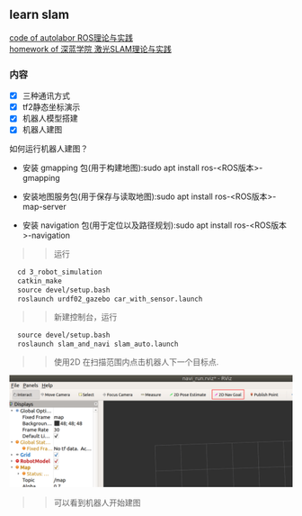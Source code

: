 ## learn slam

[code of autolabor ROS理论与实践](http://www.autolabor.com.cn/book/ROSTutorials/index.html)  
[homework of 深蓝学院 激光SLAM理论与实践](https://www.shenlanxueyuan.com/course/522)  


### 内容
- [x] 三种通讯方式 
- [x] tf2静态坐标演示
- [x] 机器人模型搭建
- [x] 机器人建图

如何运行机器人建图？  
* 安装 gmapping 包(用于构建地图):sudo apt install ros-<ROS版本>-gmapping

* 安装地图服务包(用于保存与读取地图):sudo apt install ros-<ROS版本>-map-server

* 安装 navigation 包(用于定位以及路径规划):sudo apt install ros-<ROS版本>-navigation  

>>运行


      cd 3_robot_simulation 
      catkin_make  
      source devel/setup.bash  
      roslaunch urdf02_gazebo car_with_sensor.launch  

>>新建控制台，运行

      source devel/setup.bash  
      roslaunch slam_and_navi slam_auto.launch 

>>使用2D 在扫描范围内点击机器人下一个目标点.  

![image](https://github.com/yaodix/learn_slam/blob/master/.file/2D%20nav%20goal.png)  

>>可以看到机器人开始建图

